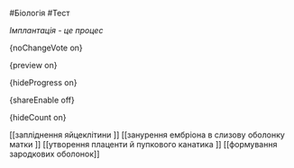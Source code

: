 #Біологія #Тест

*Імплантація - це процес*

{noChangeVote on}

{preview on}

{hideProgress on}

{shareEnable off}

{hideCount on}

[[запліднення яйцеклітини ]]
[[занурення ембріона в слизову оболонку матки ]]
[[утворення плаценти й пупкового канатика ]]
[[формування зародкових оболонок]]
